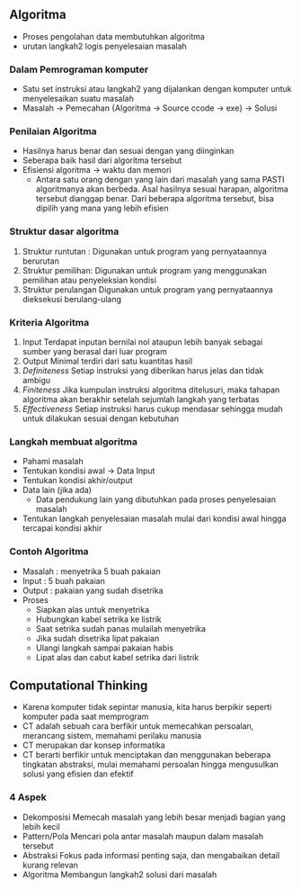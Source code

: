 ## Algoritma
- Proses pengolahan data membutuhkan algoritma
- urutan langkah2 logis penyelesaian masalah

### Dalam Pemrograman komputer
- Satu set instruksi atau langkah2 yang dijalankan dengan komputer untuk menyelesaikan suatu masalah
- Masalah -> Pemecahan {Algoritma -> Source ccode -> exe} -> Solusi

### Penilaian Algoritma
- Hasilnya harus benar dan sesuai dengan yang diinginkan
- Seberapa baik hasil dari algoritma tersebut
- Efisiensi algoritma -> waktu dan memori
	- Antara satu orang dengan yang lain dari masalah yang sama PASTI algoritmanya akan berbeda. Asal hasilnya sesuai harapan, algoritma tersebut dianggap benar. Dari beberapa algoritma tersebut, bisa dipilih yang mana yang lebih efisien

### Struktur dasar algoritma
1. Struktur runtutan :
	Digunakan untuk program yang pernyataannya berurutan
2. Struktur pemilihan:
	Digunakan untuk program yang menggunakan pemilihan atau penyeleksian kondisi
3. Struktur perulangan
	Digunakan untuk program yang pernyataannya dieksekusi berulang-ulang

### Kriteria Algoritma
1. Input
	Terdapat inputan bernilai nol ataupun lebih banyak sebagai sumber yang berasal dari luar program
2. Output
	Minimal terdiri dari satu kuantitas hasil
3. *Definiteness*
	Setiap instruksi yang diberikan harus jelas dan tidak ambigu
4. *Finiteness*
	Jika kumpulan instruksi algoritma ditelusuri, maka tahapan algoritma akan berakhir setelah sejumlah langkah yang terbatas
5. *Effectiveness*
	Setiap instruksi harus cukup mendasar sehingga mudah untuk dilakukan sesuai dengan kebutuhan

### Langkah membuat algoritma
- Pahami masalah
- Tentukan kondisi awal -> Data Input
- Tentukan kondisi akhir/output
- Data lain (jika ada)
	- Data pendukung lain yang dibutuhkan pada proses penyelesaian masalah
- Tentukan langkah penyelesaian masalah mulai dari kondisi awal hingga tercapai kondisi akhir

### Contoh Algoritma
- Masalah : menyetrika 5 buah pakaian
- Input : 5 buah pakaian
- Output : pakaian yang sudah disetrika
- Proses
	- Siapkan alas untuk menyetrika
	- Hubungkan kabel setrika ke listrik
	- Saat setrika sudah panas mulailah menyetrika
	- Jika sudah disetrika lipat pakaian
	- Ulangi langkah sampai pakaian habis
	- Lipat alas dan cabut kabel setrika dari listrik

## Computational Thinking
- Karena komputer tidak sepintar manusia, kita harus berpikir seperti komputer pada saat memprogram
- CT adalah sebuah cara berfikir untuk memecahkan persoalan, merancang sistem, memahami perilaku manusia
- CT merupakan dar konsep informatika
- CT berarti berfikir untuk menciptakan dan menggunakan beberapa tingkatan abstraksi, mulai memahami persoalan hingga mengusulkan solusi yang efisien dan efektif

### 4 Aspek 
- Dekomposisi
	Memecah masalah yang lebih besar menjadi bagian yang lebih kecil
- Pattern/Pola
	Mencari pola antar masalah maupun dalam masalah tersebut
- Abstraksi
	Fokus pada informasi penting saja, dan mengabaikan detail kurang relevan
- Algoritma
	Membangun langkah2 solusi dari masalah